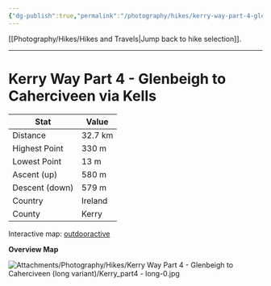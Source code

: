 ```yaml
---
{"dg-publish":true,"permalink":"/photography/hikes/kerry-way-part-4-glenbeigh-to-caherciveen-via-kells/","hide":"true","updated":"2025-08-10T11:55:00.085+02:00"}
---
```


[[Photography/Hikes/Hikes and Travels\|Jump back to hike selection]].

---
# Kerry Way Part 4 - Glenbeigh to Caherciveen via Kells
 
| Stat           | Value                   |
| -------------- | ----------------------- |
| Distance       | 32.7 km                 |
| Highest Point  | 330 m                   |
| Lowest Point   | 13 m                    |
| Ascent (up)    | 580 m                   |
| Descent (down) | 579 m                   |
| Country        | Ireland                 |
| County         | Kerry                   |

Interactive map: [outdooractive](https://www.outdooractive.com/en/route/hiking-trail/southwest-ireland/kerry-way-part-4-glenbeigh-caherciveen-long-variation-/318373809/?share=%7E3ixcw3hp%244osshygt)

**Overview Map**

![Attachments/Photography/Hikes/Kerry Way Part 4 - Glenbeigh to Caherciveen (long variant)/Kerry_part4 - long-0.jpg](/img/user/Attachments/Photography/Hikes/Kerry%20Way%20Part%204%20-%20Glenbeigh%20to%20Caherciveen%20(long%20variant)/Kerry_part4%20-%20long-0.jpg)